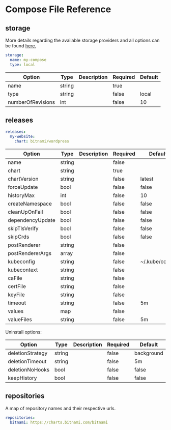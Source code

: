 # Compose File Reference

## storage

More details regarding the available storage providers and all options can be found [here.](storage-providers.md)

```yaml
storage:
  name: my-compose
  type: local
```

| Option            | Type   | Description | Required | Default |
| ----------------- | ------ | ----------- | -------- | ------- |
| name              | string |             | true     |         |
| type              | string |             | false    | local   |
| numberOfRevisions | int    |             | false    | 10      |

## releases

```yaml
releases:
  my-website:
    chart: bitnami/wordpress
```

| Option           | Type   | Description | Required | Default        |
| ---------------- | ------ | ----------- | -------- | -------------- |
| name             | string |             | false    |                |
| chart            | string |             | true     |                |
| chartVersion     | string |             | false    | latest         |
| forceUpdate      | bool   |             | false    | false          |
| historyMax       | int    |             | false    | 10             |
| createNamespace  | bool   |             | false    | false          |
| cleanUpOnFail    | bool   |             | false    | false          |
| dependencyUpdate | bool   |             | false    | false          |
| skipTlsVerify    | bool   |             | false    | false          |
| skipCrds         | bool   |             | false    | false          |
| postRenderer     | string |             | false    |                |
| postRendererArgs | array  |             | false    |                |
| kubeconfig       | string |             | false    | ~/.kube/config |
| kubecontext      | string |             | false    |                |
| caFile           | string |             | false    |                |
| certFile         | string |             | false    |                |
| keyFile          | string |             | false    |                |
| timeout          | string |             | false    | 5m             |
| values           | map    |             | false    |                |
| valueFiles       | string |             | false    | 5m             |

Uninstall options:

| Option           | Type   | Description | Required | Default    |
| ---------------- | ------ | ----------- | -------- | ---------- |
| deletionStrategy | string |             | false    | background |
| deletionTimeout  | string |             | false    | 5m         |
| deletionNoHooks  | bool   |             | false    | false      |
| keepHistory      | bool   |             | false    | false      |

## repositories

A map of repository names and their respective urls.

```yaml
repositories:
  bitnami: https://charts.bitnami.com/bitnami
```
